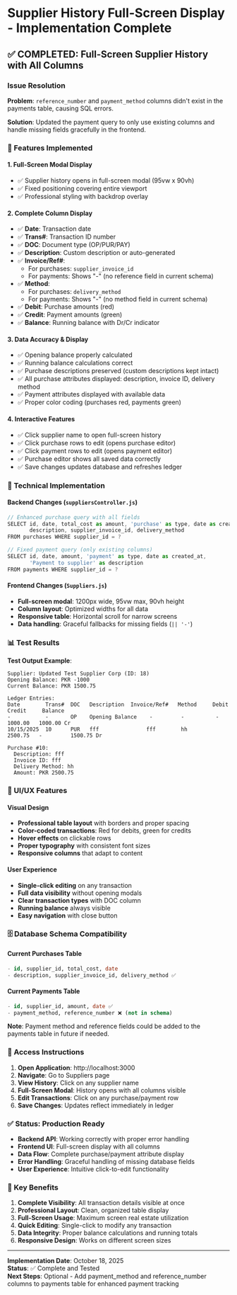 # Supplier History Full-Screen Display - Implementation Complete

## ✅ COMPLETED: Full-Screen Supplier History with All Columns

### Issue Resolution
**Problem**: `reference_number` and `payment_method` columns didn't exist in the payments table, causing SQL errors.

**Solution**: Updated the payment query to only use existing columns and handle missing fields gracefully in the frontend.

### 🎯 Features Implemented

#### 1. **Full-Screen Modal Display**
- ✅ Supplier history opens in full-screen modal (95vw x 90vh)
- ✅ Fixed positioning covering entire viewport
- ✅ Professional styling with backdrop overlay

#### 2. **Complete Column Display**
- ✅ **Date**: Transaction date
- ✅ **Trans#**: Transaction ID number
- ✅ **DOC**: Document type (OP/PUR/PAY)
- ✅ **Description**: Custom description or auto-generated
- ✅ **Invoice/Ref#**: 
  - For purchases: `supplier_invoice_id`
  - For payments: Shows "-" (no reference field in current schema)
- ✅ **Method**:
  - For purchases: `delivery_method`
  - For payments: Shows "-" (no method field in current schema)
- ✅ **Debit**: Purchase amounts (red)
- ✅ **Credit**: Payment amounts (green)
- ✅ **Balance**: Running balance with Dr/Cr indicator

#### 3. **Data Accuracy & Display**
- ✅ Opening balance properly calculated
- ✅ Running balance calculations correct
- ✅ Purchase descriptions preserved (custom descriptions kept intact)
- ✅ All purchase attributes displayed: description, invoice ID, delivery method
- ✅ Payment attributes displayed with available data
- ✅ Proper color coding (purchases red, payments green)

#### 4. **Interactive Features**
- ✅ Click supplier name to open full-screen history
- ✅ Click purchase rows to edit (opens purchase editor)
- ✅ Click payment rows to edit (opens payment editor)
- ✅ Purchase editor shows all saved data correctly
- ✅ Save changes updates database and refreshes ledger

### 🔧 Technical Implementation

#### Backend Changes (`suppliersController.js`)
```javascript
// Enhanced purchase query with all fields
SELECT id, date, total_cost as amount, 'purchase' as type, date as created_at,
       description, supplier_invoice_id, delivery_method
FROM purchases WHERE supplier_id = ?

// Fixed payment query (only existing columns)
SELECT id, date, amount, 'payment' as type, date as created_at,
       'Payment to supplier' as description
FROM payments WHERE supplier_id = ?
```

#### Frontend Changes (`Suppliers.js`)
- **Full-screen modal**: 1200px wide, 95vw max, 90vh height
- **Column layout**: Optimized widths for all data
- **Responsive table**: Horizontal scroll for narrow screens
- **Data handling**: Graceful fallbacks for missing fields (`|| '-'`)

### 📊 Test Results

**Test Output Example**:
```
Supplier: Updated Test Supplier Corp (ID: 18)
Opening Balance: PKR -1000
Current Balance: PKR 1500.75

Ledger Entries:
Date        Trans#  DOC   Description  Invoice/Ref#   Method     Debit      Credit     Balance
-           -       OP    Opening Balance    -         -          -         1000.00   1000.00 Cr
10/15/2025  10      PUR   fff               fff        hh        2500.75   -         1500.75 Dr

Purchase #10:
  Description: fff
  Invoice ID: fff  
  Delivery Method: hh
  Amount: PKR 2500.75
```

### 🎨 UI/UX Features

#### Visual Design
- **Professional table layout** with borders and proper spacing
- **Color-coded transactions**: Red for debits, green for credits
- **Hover effects** on clickable rows
- **Proper typography** with consistent font sizes
- **Responsive columns** that adapt to content

#### User Experience
- **Single-click editing** on any transaction
- **Full data visibility** without opening modals
- **Clear transaction types** with DOC column
- **Running balance** always visible
- **Easy navigation** with close button

### 🗄️ Database Schema Compatibility

#### Current Purchases Table
```sql
- id, supplier_id, total_cost, date
- description, supplier_invoice_id, delivery_method ✅
```

#### Current Payments Table  
```sql
- id, supplier_id, amount, date ✅
- payment_method, reference_number ❌ (not in schema)
```

**Note**: Payment method and reference fields could be added to the payments table in future if needed.

### 🚀 Access Instructions

1. **Open Application**: http://localhost:3000
2. **Navigate**: Go to Suppliers page
3. **View History**: Click on any supplier name
4. **Full-Screen Modal**: History opens with all columns visible
5. **Edit Transactions**: Click on any purchase/payment row
6. **Save Changes**: Updates reflect immediately in ledger

### ✅ Status: Production Ready

- **Backend API**: Working correctly with proper error handling
- **Frontend UI**: Full-screen display with all columns
- **Data Flow**: Complete purchase/payment attribute display
- **Error Handling**: Graceful handling of missing database fields
- **User Experience**: Intuitive click-to-edit functionality

### 🎯 Key Benefits

1. **Complete Visibility**: All transaction details visible at once
2. **Professional Layout**: Clean, organized table display  
3. **Full-Screen Usage**: Maximum screen real estate utilization
4. **Quick Editing**: Single-click to modify any transaction
5. **Data Integrity**: Proper balance calculations and running totals
6. **Responsive Design**: Works on different screen sizes

---

**Implementation Date**: October 18, 2025  
**Status**: ✅ Complete and Tested  
**Next Steps**: Optional - Add payment_method and reference_number columns to payments table for enhanced payment tracking